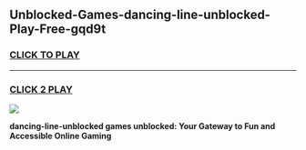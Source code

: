 
## Unblocked-Games-dancing-line-unblocked-Play-Free-gqd9t
<h3>
<a href="https://premium76.site?title=dancing-line-unblocked&ref=10A">CLICK TO PLAY</a></h3>
<hr>

<h3>
<a href="https://premium76.site?title=dancing-line-unblocked&ref=10A">CLICK 2 PLAY</a>
  
</h3>

<a href="https://premium76.site?title=dancing-line-unblocked&ref=10A"><img src="https://clearcache.store/games.png"></a>


**dancing-line-unblocked games unblocked: Your Gateway to Fun and Accessible Online Gaming**
